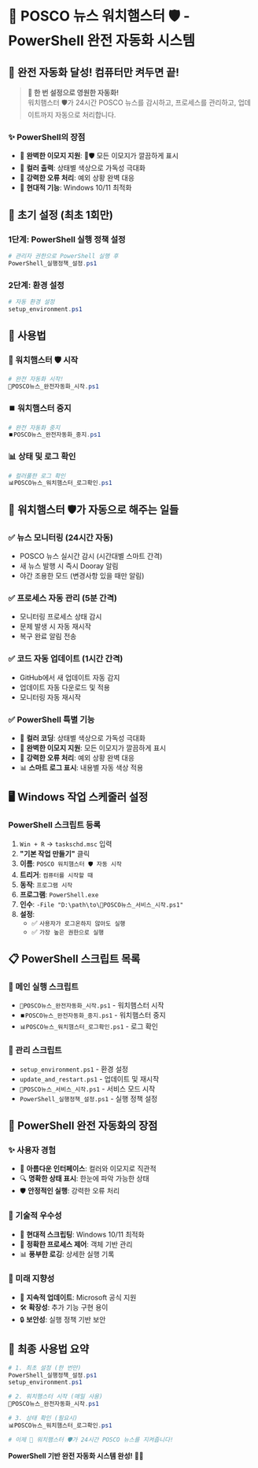 # 🐹 POSCO 뉴스 워치햄스터 🛡️ - PowerShell 완전 자동화 시스템

## 🎉 **완전 자동화 달성! 컴퓨터만 켜두면 끝!**

> **🚀 한 번 설정으로 영원한 자동화!**  
> 워치햄스터 🛡️가 24시간 POSCO 뉴스를 감시하고, 프로세스를 관리하고, 업데이트까지 자동으로 처리합니다.

### **✨ PowerShell의 장점**
- 🎨 **완벽한 이모지 지원**: 🐹🛡️ 모든 이모지가 깔끔하게 표시
- 🌈 **컬러 출력**: 상태별 색상으로 가독성 극대화
- 🔧 **강력한 오류 처리**: 예외 상황 완벽 대응
- 🚀 **현대적 기능**: Windows 10/11 최적화

## 🔧 **초기 설정 (최초 1회만)**

### **1단계: PowerShell 실행 정책 설정**
```powershell
# 관리자 권한으로 PowerShell 실행 후
PowerShell_실행정책_설정.ps1
```

### **2단계: 환경 설정**
```powershell
# 자동 환경 설정
setup_environment.ps1
```

## 🚀 **사용법**

### **🐹 워치햄스터 🛡️ 시작**
```powershell
# 완전 자동화 시작!
🚀POSCO뉴스_완전자동화_시작.ps1
```

### **⏹️ 워치햄스터 중지**
```powershell
# 완전 자동화 중지
⏹️POSCO뉴스_완전자동화_중지.ps1
```

### **📊 상태 및 로그 확인**
```powershell
# 컬러풀한 로그 확인
📊POSCO뉴스_워치햄스터_로그확인.ps1
```

## 🎯 **워치햄스터 🛡️가 자동으로 해주는 일들**

### **✅ 뉴스 모니터링 (24시간 자동)**
- POSCO 뉴스 실시간 감시 (시간대별 스마트 간격)
- 새 뉴스 발행 시 즉시 Dooray 알림
- 야간 조용한 모드 (변경사항 있을 때만 알림)

### **✅ 프로세스 자동 관리 (5분 간격)**
- 모니터링 프로세스 상태 감시
- 문제 발생 시 자동 재시작
- 복구 완료 알림 전송

### **✅ 코드 자동 업데이트 (1시간 간격)**
- GitHub에서 새 업데이트 자동 감지
- 업데이트 자동 다운로드 및 적용
- 모니터링 자동 재시작

### **✅ PowerShell 특별 기능**
- 🌈 **컬러 코딩**: 상태별 색상으로 가독성 극대화
- 🐹 **완벽한 이모지 지원**: 모든 이모지가 깔끔하게 표시
- 🔧 **강력한 오류 처리**: 예외 상황 완벽 대응
- 📊 **스마트 로그 표시**: 내용별 자동 색상 적용

## 🖥️ **Windows 작업 스케줄러 설정**

### **PowerShell 스크립트 등록**
1. `Win + R` → `taskschd.msc` 입력
2. **"기본 작업 만들기"** 클릭
3. **이름**: `POSCO 워치햄스터 🛡️ 자동 시작`
4. **트리거**: `컴퓨터를 시작할 때`
5. **동작**: `프로그램 시작`
6. **프로그램**: `PowerShell.exe`
7. **인수**: `-File "D:\path\to\🔧POSCO뉴스_서비스_시작.ps1"`
8. **설정**: 
   - ✅ `사용자가 로그온하지 않아도 실행`
   - ✅ `가장 높은 권한으로 실행`

## 📋 **PowerShell 스크립트 목록**

### **🚀 메인 실행 스크립트**
- `🚀POSCO뉴스_완전자동화_시작.ps1` - 워치햄스터 시작
- `⏹️POSCO뉴스_완전자동화_중지.ps1` - 워치햄스터 중지
- `📊POSCO뉴스_워치햄스터_로그확인.ps1` - 로그 확인

### **🔧 관리 스크립트**
- `setup_environment.ps1` - 환경 설정
- `update_and_restart.ps1` - 업데이트 및 재시작
- `🔧POSCO뉴스_서비스_시작.ps1` - 서비스 모드 시작
- `PowerShell_실행정책_설정.ps1` - 실행 정책 설정

## 🎊 **PowerShell 완전 자동화의 장점**

### **✨ 사용자 경험**
- 🎨 **아름다운 인터페이스**: 컬러와 이모지로 직관적
- 🔍 **명확한 상태 표시**: 한눈에 파악 가능한 상태
- 🛡️ **안정적인 실행**: 강력한 오류 처리

### **🔧 기술적 우수성**
- 🚀 **현대적 스크립팅**: Windows 10/11 최적화
- 🎯 **정확한 프로세스 제어**: 객체 기반 관리
- 📊 **풍부한 로깅**: 상세한 실행 기록

### **🌟 미래 지향성**
- 🔄 **지속적 업데이트**: Microsoft 공식 지원
- 🛠️ **확장성**: 추가 기능 구현 용이
- 🔒 **보안성**: 실행 정책 기반 보안

## 🎯 **최종 사용법 요약**

```powershell
# 1. 최초 설정 (한 번만)
PowerShell_실행정책_설정.ps1
setup_environment.ps1

# 2. 워치햄스터 시작 (매일 사용)
🚀POSCO뉴스_완전자동화_시작.ps1

# 3. 상태 확인 (필요시)
📊POSCO뉴스_워치햄스터_로그확인.ps1

# 이제 🐹 워치햄스터 🛡️가 24시간 POSCO 뉴스를 지켜줍니다!
```

**PowerShell 기반 완전 자동화 시스템 완성!** 🎉✨